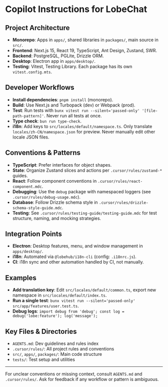 # Copilot Instructions for LobeChat

## Project Architecture
- **Monorepo**: Apps in `apps/`, shared libraries in `packages/`, main source in `src/`.
- **Frontend**: Next.js 15, React 19, TypeScript, Ant Design, Zustand, SWR.
- **Backend**: PostgreSQL, PGLite, Drizzle ORM.
- **Desktop**: Electron app in `apps/desktop/`.
- **Testing**: Vitest, Testing Library. Each package has its own `vitest.config.mts`.

## Developer Workflows
- **Install dependencies**: `pnpm install` (monorepo).
- **Build**: Use Next.js and Turbopack (dev) or Webpack (prod).
- **Test**: Run tests with `bunx vitest run --silent='passed-only' '[file-path-pattern]'`. Never run all tests at once.
- **Type check**: `bun run type-check`.
- **i18n**: Add keys to `src/locales/default/namespace.ts`. Only translate `locales/zh-CN/namespace.json` for preview. Never manually edit other locale JSON files.

## Conventions & Patterns
- **TypeScript**: Prefer interfaces for object shapes.
- **State**: Organize Zustand slices and actions per `.cursor/rules/zustand-*` guides.
- **React**: Follow component conventions in `.cursor/rules/react-component.mdc`.
- **Debugging**: Use the `debug` package with namespaced loggers (see `.cursor/rules/debug-usage.mdc`).
- **Database**: Follow Drizzle schema style in `.cursor/rules/drizzle-schema-style-guide.mdc`.
- **Testing**: See `.cursor/rules/testing-guide/testing-guide.mdc` for test structure, naming, and mocking strategies.

## Integration Points
- **Electron**: Desktop features, menu, and window management in `apps/desktop/`.
- **i18n**: Automated via `@lobehub/i18n-cli` (config: `.i18nrc.js`).
- **CI**: i18n sync and other automation handled by CI, not manually.

## Examples
- **Add translation key**: Edit `src/locales/default/common.ts`, export new namespace in `src/locales/default/index.ts`.
- **Run a single test**: `bunx vitest run --silent='passed-only' src/app/features/user.test.ts`.
- **Debug logs**: `import debug from 'debug'; const log = debug('lobe:feature'); log('message');`

## Key Files & Directories
- `AGENTS.md`: Dev guidelines and rules index
- `.cursor/rules/`: All project rules and conventions
- `src/`, `apps/`, `packages/`: Main code structure
- `tests/`: Test setup and utilities

---
For unclear conventions or missing context, consult `AGENTS.md` and `.cursor/rules/`. Ask for feedback if any workflow or pattern is ambiguous.